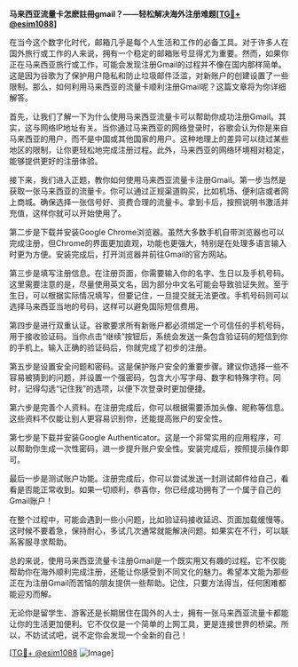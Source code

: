 **马来西亚流量卡怎麽註冊gmail？——轻松解决海外注册难题[[TG💪+ @esim1088](https://t.me/s/esim1088)]**

在当今这个数字化时代，邮箱几乎是每个人生活和工作的必备工具。对于许多人在国外旅行或工作的人来说，拥有一个稳定的邮箱账号显得尤为重要。然而，如果你正在马来西亚旅行或工作，可能会发现注册Gmail的过程并不像在国内那样简单。这是因为谷歌为了保护用户隐私和防止垃圾邮件泛滥，对新账户的创建设置了一些限制。那么，如何利用马来西亚的流量卡顺利注册Gmail呢？这篇文章将为你详细解答。

首先，让我们了解一下为什么使用马来西亚流量卡可以帮助你成功注册Gmail。其实，这与网络IP地址有关。当你通过马来西亚的网络登录时，谷歌会认为你是来自马来西亚的用户，而不是中国或其他国家的用户。这种地理上的差异可以绕过某些地区的限制，让你更轻松地完成注册过程。此外，马来西亚的网络环境相对稳定，能够提供更好的注册体验。

接下来，我们进入正题，教你如何使用马来西亚流量卡注册Gmail。第一步当然是获取一张马来西亚的流量卡。你可以通过正规渠道购买，比如机场、便利店或者网上商城。确保选择一张信号好、资费合理的流量卡。拿到卡后，按照说明书激活并充值，这样你就可以开始使用了。

第二步是下载并安装Google Chrome浏览器。虽然大多数手机自带浏览器也可以完成注册，但Chrome的界面更加直观，功能也更强大，特别是在处理多语言输入时更为方便。安装完成后，打开浏览器并前往Gmail的官方网站。

第三步是填写注册信息。在注册页面，你需要输入你的名字、生日以及手机号码。这里需要注意的是，尽量使用英文名，因为部分中文名可能会导致验证失败。至于生日，可以根据实际情况填写，但要记住，一旦提交就无法更改。手机号码则可以选择马来西亚当地的号码，这样可以避免国际短信费用。

第四步是进行双重认证。谷歌要求所有新账户都必须绑定一个可信任的手机号码，用于接收验证码。当你点击“继续”按钮后，系统会发送一条包含验证码的短信到你的手机上。输入正确的验证码后，你就完成了初步的注册。

第五步是设置安全问题和密码。这是保护账户安全的重要步骤。建议你选择一些不容易被猜到的问题，并设置一个强密码，包含大小写字母、数字和特殊字符。同时，记得勾选“记住我”的选项，以便下次登录时更加便捷。

第六步是完善个人资料。在注册完成后，你可以根据需要添加头像、昵称等信息。这些资料不仅能让别人更容易识别你，还能提高账户的安全性。

第七步是下载并安装Google Authenticator。这是一个非常实用的应用程序，可以帮助你生成一次性密码，进一步提升账户安全性。安装完成后，按照提示操作即可。

最后一步是测试账户功能。注册完成后，你可以尝试发送一封测试邮件给自己，看看是否能正常收到。如果一切顺利，恭喜你，你已经成功拥有了一个属于自己的Gmail账户！

在整个过程中，可能会遇到一些小问题，比如验证码接收延迟、页面加载缓慢等。这时候不要着急，保持耐心，多试几次通常就能解决问题。如果实在不行，可以联系客服寻求帮助。

总的来说，使用马来西亚流量卡注册Gmail是一个既实用又有趣的过程。它不仅能帮助你在海外顺利完成注册，还能让你感受到不同文化的魅力。希望本文能为那些正在为注册Gmail而苦恼的朋友提供一些帮助。记住，只要方法得当，任何困难都能迎刃而解。

无论你是留学生、游客还是长期居住在国外的人士，拥有一张马来西亚流量卡都能让你的生活更加便利。它不仅仅是一个简单的上网工具，更是连接世界的桥梁。所以，不妨试试吧，说不定你会发现一个全新的自己！

[[TG💪+ @esim1088](https://t.me/s/esim1088) ![Image](https://i.postimg.cc/4NQfJmqS/Snipaste-2025-05-13-00-14-12.png)]